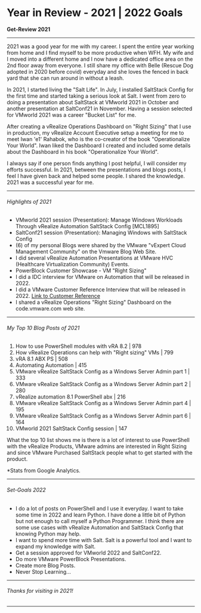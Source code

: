 # Year in Review - 2021 | 2022 Goals


**Get-Review 2021**

<!--more-->

---

2021 was a good year for me with my career. I spent the entire year working from home and I find myself to be more productive when WFH. My wife and I moved into a different home and I now have a dedicated office area on the 2nd floor away from everyone. I still share my office with Belle (Rescue Dog adopted in 2020 before covid) everyday and she loves the fenced in back yard that she can run around in without a leash.  

In 2021, I started living the "Salt Life". In July, I installed SaltStack Config for the first time and started taking a serious look at Salt. I went from zero to doing a presentation about SaltStack at VMworld 2021 in October and another presentation at SaltConf21 in November. Having a session selected for VMworld 2021 was a career "Bucket List" for me.  

After creating a vRealize Operations Dashboard on "Right Sizing" that I use in production, my vRealize Account Executive setup a meeting for me to meet Iwan 'e1' Rahabok, who is the co-creator of the book "Operationalize Your World". Iwan liked the Dashboard I created and included some details about the Dashboard in his book "Operationalize Your World".  

I always say if one person finds anything I post helpful, I will consider my efforts successful. In 2021, between the presentations and blogs posts, I feel I have given back and helped some people. I shared the knowledge.  2021 was a successful year for me.

---

###### Highlights of 2021

* VMworld 2021 session (Presentation): Manage Windows Workloads Through vRealize Automation SaltStack Config [MCL1895]
* SaltConf21 session (Presentation): Managing Windows with SaltStack Config
* (6) of my personal Blogs were shared by the VMware "vExpert Cloud Management Community" on the Vmware Blog Web Site.
* I did several vRealize Automation Presentations at VMware HVC (Healthcare Virtualization Community) Events.
* PowerBlock Customer Showcase - VM "Right Sizing"
* I did a IDC interview for VMware on Automation that will be released in 2022.
* I did a VMware Customer Reference Interview that will be released in 2022. <a href="https://blogs.vmware.com/management/2022/03/vra-optimize-healthcare-outcomes.html" target="_blank">Link to Customer Reference</a>
* I shared a vRealize Operations "Right Sizing" Dashboard on the code.vmware.com web site.

---

###### My Top 10 Blog Posts of 2021

1. How to use PowerShell modules with vRA 8.2 | 978
2. How vRealize Operations can help with "Right sizing" VMs | 799
3. vRA 8.1 ABX PS | 508
7. Automating Automation | 415
4. VMware vRealize SaltStack Config as a Windows Server Admin  part 1 | 333
5. VMware vRealize SaltStack Config as a Windows Server Admin  part 2 | 280
6. vRealize automation 8.1 PowerShell abx | 216
8. VMware vRealize SaltStack Config as a Windows Server Admin  part 4 | 195
9. VMware vRealize SaltStack Config as a Windows Server Admin  part 6 | 164
10. VMworld 2021 SaltStack Config session | 147

What the top 10 list shows me is there is a lot of interest to use PowerShell with the vRealize Products, VMware admins are interested in Right Sizing and since VMware Purchased SaltStack people what to get started with the product.  

*Stats from Google Analytics.

---

###### Set-Goals 2022

* I do a lot of posts on PowerShell and I use it everyday. I want to take some time in 2022 and learn Python. I have done a little bit of Python but not enough to call myself a Python Programmer. I think there are some use cases with vRealize Automation and SaltStack Config that knowing Python may help.
* I want to spend more time with Salt. Salt is a powerful tool and I want to expand my knowledge with Salt.
* Get a session approved for VMworld 2022 and SaltConf22.
* Do more VMware PowerBlock Presentations.
* Create more Blog Posts.
* Never Stop Learning...

---

###### Thanks for visiting in 2021!

---

